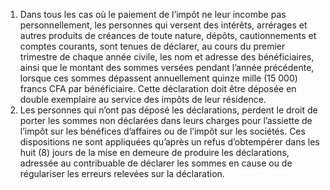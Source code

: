 1) Dans tous les cas où le paiement de l’impôt ne leur incombe pas personnellement, les personnes qui versent des intérêts, arrérages et autres produits de créances de toute nature, dépôts, cautionnements et comptes courants, sont tenues de déclarer, au cours du premier trimestre de chaque année civile, les nom et adresse des bénéficiaires, ainsi que le montant des sommes versées pendant l’année précédente, lorsque  ces  sommes  dépassent  annuellement  quinze  mille  (15 000)  francs  CFA  par bénéficiaire.
Cette déclaration doit être déposée en double exemplaire au service des impôts de leur résidence.
2) Les personnes qui n’ont pas déposé les déclarations, perdent le droit de porter les sommes non déclarées dans leurs charges pour l’assiette de l’impôt sur les bénéfices d’affaires ou de l’impôt sur les sociétés.
Ces dispositions ne sont appliquées qu’après un refus d’obtempérer dans les huit (8) jours de la mise en demeure de produire les déclarations, adressée au contribuable de déclarer les sommes en cause ou de régulariser les erreurs relevées sur la déclaration.